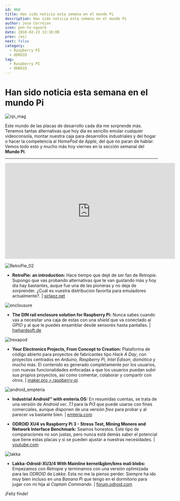 ```yaml
---
id: 868
title: Han sido noticia esta semana en el mundo Pi
description: Han sido noticia esta semana en el mundo Pi
author: Jose Cerrejon
icon: pen-to-square
date: 2018-02-23 13:10:00
prev: /es/
next: false
category:
  - Raspberry PI
  - ODROID
tag:
  - Raspberry PI
  - ODROID
---
```


# Han sido noticia esta semana en el mundo Pi

![rpi_mag](/images/2018/02/rpi_mag.jpg)

Este mundo de las placas de desarrollo cada día me sorprende más. Tenemos tantas alternativas que hoy día es sencillo emular cualquier videoconsola, montar nuestra caja para desarrollos industriales y del hogar o hacer la competencia al *HomePod* de *Apple*, del que no paran de hablar. Vemos todo esto y mucho más hoy viernes en la sección semanal del **Mundo Pi**.

- - -
<iframe width="560" height="315" src="https://www.youtube.com/embed/yjEDAvP4rCc?rel=0" frameborder="0" allow="autoplay; encrypted-media" allowfullscreen></iframe>

![RetroPie_02](/images/RetroPie_02.jpg)

* **RetroPie: an introduction:** Hace tiempo que dejé de ser fan de *Retropie*. Supongo que vas probando alternativas que te van gustando más y hoy día hay bastantes, auque fue una de las pioneras y no deja de sorprender. ¿Cuál es vuestra distribucion favorita para emuladores actualmente?. | [sirlagz.net](https://sirlagz.net/2018/02/19/retropie-an-introduction/)

![enclousure](/images/2018/02/enclousure.png)

* **The DIN rail enclosure solution for Raspberry Pi:** Nunca sabes cuando vas a necesitar una caja de estas con una *shield* que va conectado al *GPIO* y al que le puedes ensamblar desde sensores hasta pantallas.  | [hwhardsoft.de](https://www.hwhardsoft.de/english/projects/rasppibox-open/)

![hexapod](/images/2017/07/hexapod.png)

* **Your Electronics Projects, From Concept to Creation:** Plataforma de código abierto para proyectos de fabricantes tipo *Hack A Day*, con proyectos centrados en *Arduino, Raspberry Pi, Intel Edison, domótica* y mucho más. El contenido es generado completamente por los usuarios, con nuevas funcionalidades enfocadas a que los usuarios puedan subir sus propios proyectos, así como comentar, colaborar y compartir con otros. | [maker.pro > raspberry-pi](https://maker.pro/projects/raspberry-pi)

![android_empteria](/images/2018/02/android_empteria.png)

* **Industrial Android™ with emteria.OS:** En resumidas cuentas, se trata de una versión de *Android ver. 7.1* para la *Pi3* que puede usarse con fines comerciales, aunque disponen de una versión *free* para probar y al parecer va bastante bien. | [emteria.com](https://emteria.com/)

* **ODROID XU4 vs Raspberry Pi 3 - Stress Test, Mining Monero and Network Interface Benchmark:** Seamos honestos. Este tipo de comparaciones no son justas, pero nunca está demás saber el potencial que tiene estas placas y si se pueden ajustar a nuestras necesidades. | [youtube.com](https://www.youtube.com/watch?v=L6bZW-2rHgg)

![lakka](/images/2014/11/lakka.png)

* **Lakka-Odroid-XU3/4 With Mainline kernel&gbm/kms mali blobs:** Empezamos con *Retropie* y terminamos con una versión optimizada para las *ODROID* de *Lakka*. Esta no me la pienso perder. Siempre ha ido muy bien incluso en una *Banana Pi* que tengo en el dormitorio para jugar con mi hija al *Captain Commando*. | [forum.odroid.com](https://forum.odroid.com/viewtopic.php?f=98&t=30066#p214707)







¡Feliz finde!